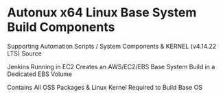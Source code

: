 # Autonux x64 Linux Base System Build Components

Supporting Automation Scripts / System Components & KERNEL (v4.14.22 LTS) Source

Jenkins Running in EC2 Creates an AWS/EC2/EBS Base System Build in a Dedicated EBS Volume

Contains All OSS Packages & Linux Kernel Required to Build Base OS
